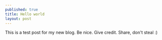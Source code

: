 ```yaml
---
published: true
title: Hello world
layout: post
---
```

This is a test post for my new blog.  Be nice. Give credit. Share, don't steal :)